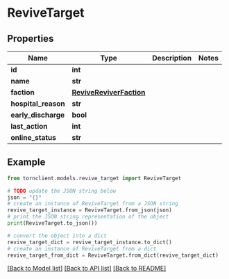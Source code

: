 # ReviveTarget


## Properties

Name | Type | Description | Notes
------------ | ------------- | ------------- | -------------
**id** | **int** |  | 
**name** | **str** |  | 
**faction** | [**ReviveReviverFaction**](ReviveReviverFaction.md) |  | 
**hospital_reason** | **str** |  | 
**early_discharge** | **bool** |  | 
**last_action** | **int** |  | 
**online_status** | **str** |  | 

## Example

```python
from tornclient.models.revive_target import ReviveTarget

# TODO update the JSON string below
json = "{}"
# create an instance of ReviveTarget from a JSON string
revive_target_instance = ReviveTarget.from_json(json)
# print the JSON string representation of the object
print(ReviveTarget.to_json())

# convert the object into a dict
revive_target_dict = revive_target_instance.to_dict()
# create an instance of ReviveTarget from a dict
revive_target_from_dict = ReviveTarget.from_dict(revive_target_dict)
```
[[Back to Model list]](../README.md#documentation-for-models) [[Back to API list]](../README.md#documentation-for-api-endpoints) [[Back to README]](../README.md)


